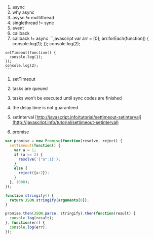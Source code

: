 1. async
  1. why async
  1. asysn != multithread
  1. singlethread != sync
1. event
1. callback
  1. callback != async
    ```javascript
    var arr = [0];
    arr.forEach(function() {
      console.log(1);
    });
    console.log(2);
    
    setTimeout(function() {
      console.log(1);
    });
    console.log(2);
    ```
    
1. setTimeout
  1. tasks are queued
  1. tasks won't be executed until sync codes are finished
  1. the delay time is not guaranteed
  1. setInterval [http://javascript.info/tutorial/settimeout-setinterval](http://javascript.info/tutorial/settimeout-setinterval)
  
1. promise
  ```javascript
  var promise = new Promise(function(resolve, reject) {
    setTimeout(function() {
      var a = 1;
      if (a == 2) {
        resolve('{"a":1}');
      }
      else {
        reject({a:2});
      }
    }, 1000);
  });
  
  function stringify() {
    return JSON.stringify(arguments[0]);
  }
  
  promise.then(JSON.parse, stringify).then(function(result) {
    console.log(result);
  }, function(err) {
    console.log(err);
  });
  ```
